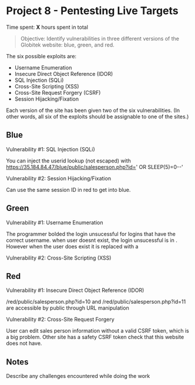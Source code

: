 # Project 8 - Pentesting Live Targets

Time spent: **X** hours spent in total

> Objective: Identify vulnerabilities in three different versions of the Globitek website: blue, green, and red.

The six possible exploits are:
* Username Enumeration
* Insecure Direct Object Reference (IDOR)
* SQL Injection (SQLi)
* Cross-Site Scripting (XSS)
* Cross-Site Request Forgery (CSRF)
* Session Hijacking/Fixation

Each version of the site has been given two of the six vulnerabilities. (In other words, all six of the exploits should be assignable to one of the sites.)

## Blue

Vulnerability #1: SQL Injection (SQLi)

You can inject the userid lookup (not escaped) with https://35.184.84.47/blue/public/salesperson.php?id=' OR SLEEP(5)=0--'

Vulnerability #2: Session Hijacking/Fixation

Can use the same session ID in red to get into blue.


## Green

Vulnerability #1: Username Enumeration

The programmer bolded the login unsucessful for logins that have the correct username. 
when user doesnt exist, the login unsucessful is in <span class= "failed">. However when the user does exist it is replaced with a <span class= "failure">


Vulnerability #2: Cross-Site Scripting (XSS)


## Red

Vulnerability #1: Insecure Direct Object Reference (IDOR)

/red/public/salesperson.php?id=10 and /red/public/salesperson.php?id=11 are accessible by public through URL manipulation

Vulnerability #2: Cross-Site Request Forgery

User can edit sales person information without a valid CSRF token, which is a big problem. Other site has a safety CSRF token check that this website does not have.

## Notes

Describe any challenges encountered while doing the work

